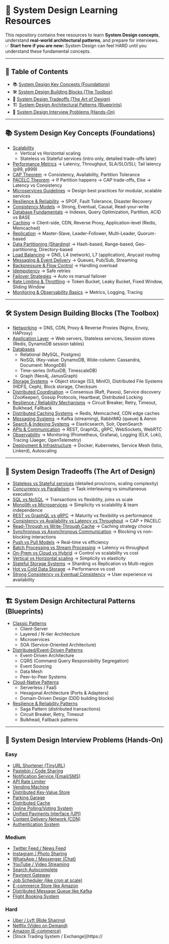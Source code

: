 # 🚀 System Design Learning Resources

This repository contains free resources to learn **System Design concepts**, understand **real-world architectural patterns**, and prepare for interviews.  
✅ **Start here if you are new:** System Design can feel HARD until you understand these fundamental concepts.

---

## 📑 Table of Contents

- 📚 [System Design Key Concepts (Foundations)](#-system-design-key-concepts-foundations)
- 🛠️ [System Design Building Blocks (The Toolbox)](#-system-design-building-blocks-the-toolbox)
- 🎨 [System Design Tradeoffs (The Art of Design)](#-system-design-tradeoffs-the-art-of-design)
- 🏗️ [System Design Architectural Patterns (Blueprints)](#-system-design-architectural-patterns-blueprints)
- 🎯 [System Design Interview Problems (Hands-On)](#-system-design-interview-problems-hands-on)

---

## 📚 System Design Key Concepts (Foundations)

- [Scalability](https://medium.com/@s.g.manikandan)
  - Vertical vs Horizontal scaling
  - Stateless vs Stateful services (intro only, detailed trade-offs later)
- [Performance Metrics](https://medium.com/@s.g.manikandan) → Latency, Throughput, SLA/SLO/SLI, Tail latency (p99, p999)
- [CAP Theorem](https://medium.com/@s.g.manikandan) → Consistency, Availability, Partition Tolerance
- [PACELC Theorem](https://medium.com/@s.g.manikandan) → If Partition happens → CAP trade-offs, Else → Latency vs Consistency
- [Microservices Guidelines](https://medium.com/@s.g.manikandan) → Design best practices for modular, scalable services
- [Resilience & Reliability](https://medium.com/@s.g.manikandan) → SPOF, Fault Tolerance, Disaster Recovery
- [Consistency Models](https://medium.com/@s.g.manikandan) → Strong, Eventual, Causal, Read-your-write
- [Database Fundamentals](https://medium.com/@s.g.manikandan) → Indexes, Query Optimization, Partition, ACID vs BASE
- [Caching](https://medium.com/@s.g.manikandan) → Client-side, CDN, Reverse Proxy, Application-level (Redis, Memcached)
- [Replication](https://medium.com/@s.g.manikandan) → Master-Slave, Leader-Follower, Multi-Leader, Quorum-based
- [Data Partitioning (Sharding)](https://medium.com/@s.g.manikandan) → Hash-based, Range-based, Geo-partitioning, Directory-based
- [Load Balancing](https://medium.com/@s.g.manikandan) → DNS, L4 (network), L7 (application), Anycast routing
- [Messaging & Event Delivery](https://medium.com/@s.g.manikandan) → Queues, Pub/Sub, Streaming
- [Backpressure & Flow Control](https://medium.com/@s.g.manikandan) → Handling overload
- [Idempotency](https://medium.com/@s.g.manikandan) → Safe retries
- [Failover Strategies](https://medium.com/@s.g.manikandan) → Auto vs manual failover
- [Rate Limiting & Throttling](https://medium.com/@s.g.manikandan) → Token Bucket, Leaky Bucket, Fixed Window, Sliding Window
- [Monitoring & Observability Basics](https://medium.com/@s.g.manikandan) → Metrics, Logging, Tracing

---

## 🛠️ System Design Building Blocks (The Toolbox)

- [Networking](https://medium.com/@s.g.manikandan) → DNS, CDN, Proxy & Reverse Proxies (Nginx, Envoy, HAProxy)
- [Application Layer](https://medium.com/@s.g.manikandan) → Web servers, Stateless services, Session stores (Redis, DynamoDB session tables)
- [Databases](https://medium.com/@s.g.manikandan)
  - Relational (MySQL, Postgres)
  - NoSQL (Key-value: DynamoDB, Wide-column: Cassandra, Document: MongoDB)
  - Time-series (InfluxDB, TimescaleDB)
  - Graph (Neo4j, JanusGraph)
- [Storage Systems](https://medium.com/@s.g.manikandan) → Object storage (S3, MinIO), Distributed File Systems (HDFS, Ceph), Block storage, Checksum
- [Distributed Coordination](https://medium.com/@s.g.manikandan) → Consensus (Raft, Paxos), Service discovery (ZooKeeper), Gossip Protocols, Heartbeat, Distributed Locking
- [Resilience / Reliability Mechanisms](https://medium.com/@s.g.manikandan) → Circuit Breaker, Retry, Timeout, Bulkhead, Fallback
- [Distributed Caching Systems](https://medium.com/@s.g.manikandan) → Redis, Memcached, CDN edge caches
- [Messaging Systems](https://medium.com/@s.g.manikandan) → Kafka (streaming), RabbitMQ (queue) & Aeron
- [Search & Indexing Systems](https://medium.com/@s.g.manikandan) → Elasticsearch, Solr, OpenSearch
- [APIs & Communication](https://medium.com/@s.g.manikandan) → REST, GraphQL, gRPC, WebSockets, WebRTC
- [Observability](https://medium.com/@s.g.manikandan) → Monitoring (Prometheus, Grafana), Logging (ELK, Loki), Tracing (Jaeger, OpenTelemetry)
- [Deployment & Infrastructure](https://medium.com/@s.g.manikandan) → Docker, Kubernetes, Service Mesh (Istio, Linkerd), Autoscaling

---

## 🎨 System Design Tradeoffs (The Art of Design)

- [Stateless vs Stateful services](https://medium.com/@s.g.manikandan) (detailed pros/cons, scaling complexity)
- [Concurrency vs Parallelism](https://medium.com/@s.g.manikandan) → Task interleaving vs simultaneous execution
- [SQL vs NoSQL](https://medium.com/@s.g.manikandan) → Transactions vs flexibility, joins vs scale
- [Monolith vs Microservices](https://medium.com/@s.g.manikandan) → Simplicity vs scalability & team independence
- [REST vs GraphQL vs gRPC](https://medium.com/@s.g.manikandan) → Maturity vs flexibility vs performance
- [Consistency vs Availability vs Latency vs Throughput](https://medium.com/@s.g.manikandan) → CAP + PACELC
- [Read-Through vs Write-Through Cache](https://medium.com/@s.g.manikandan) → Caching strategy choice
- [Synchronous vs Asynchronous Communication](https://medium.com/@s.g.manikandan) → Blocking vs non-blocking interactions
- [Push vs Pull Models](https://medium.com/@s.g.manikandan) → Real-time vs efficiency
- [Batch Processing vs Stream Processing](https://medium.com/@s.g.manikandan) → Latency vs throughput
- [On-Prem vs Cloud vs Hybrid](https://medium.com/@s.g.manikandan) → Control vs scalability vs cost
- [Vertical vs Horizontal scaling](https://medium.com/@s.g.manikandan) → Simplicity vs elasticity
- [Stateful Storage Systems](https://medium.com/@s.g.manikandan) → Sharding vs Replication vs Multi-region
- [Hot vs Cold Data Storage](https://medium.com/@s.g.manikandan) → Performance vs cost
- [Strong Consistency vs Eventual Consistency](https://medium.com/@s.g.manikandan) → User experience vs availability

---

## 🏗️ System Design Architectural Patterns (Blueprints)

- [Classic Patterns](https://medium.com/@s.g.manikandan)
  - Client-Server
  - Layered / N-tier Architecture
  - Microservices
  - SOA (Service-Oriented Architecture)
- [Distributed/Event-Driven Patterns](https://medium.com/@s.g.manikandan)
  - Event-Driven Architecture
  - CQRS (Command Query Responsibility Segregation)
  - Event Sourcing
  - Data Mesh
  - Peer-to-Peer Systems
- [Cloud-Native Patterns](https://medium.com/@s.g.manikandan)
  - Serverless / FaaS
  - Hexagonal Architecture (Ports & Adapters)
  - Domain-Driven Design (DDD building blocks)
- [Resilience & Reliability Patterns](https://medium.com/@s.g.manikandan)
  - Saga Pattern (distributed transactions)
  - Circuit Breaker, Retry, Timeout
  - Bulkhead, Fallback patterns

---

## 🎯 System Design Interview Problems (Hands-On)

### Easy
- [URL Shortener (TinyURL)](https://medium.com/@s.g.manikandan)
- [Pastebin / Code Sharing](https://medium.com/@s.g.manikandan)
- [Notification Service (Email/SMS)](https://medium.com/@s.g.manikandan)
- [API Rate Limiter](https://medium.com/@s.g.manikandan)
- [Vending Machine](https://medium.com/@s.g.manikandan)
- [Distributed Key-Value Store](https://medium.com/@s.g.manikandan)
- [Parking Garage](https://medium.com/@s.g.manikandan)
- [Distributed Cache](https://medium.com/@s.g.manikandan)
- [Online Polling/Voting System](https://medium.com/@s.g.manikandan)
- [Unified Payments Interface (UPI)](https://medium.com/@s.g.manikandan)
- [Content Delivery Network (CDN)](https://medium.com/@s.g.manikandan)
- [Authentication System](https://medium.com/@s.g.manikandan)

### Medium
- [Twitter Feed / News Feed](https://medium.com/@s.g.manikandan)
- [Instagram / Photo Sharing](https://medium.com/@s.g.manikandan)
- [WhatsApp / Messenger (Chat)](https://medium.com/@s.g.manikandan)
- [YouTube / Video Streaming](https://medium.com/@s.g.manikandan)
- [Search Autocomplete](https://medium.com/@s.g.manikandan)
- [Payment Gateway](https://medium.com/@s.g.manikandan)
- [Job Scheduler (like cron at scale)](https://medium.com/@s.g.manikandan)
- [E-commerce Store like Amazon](https://medium.com/@s.g.manikandan)
- [Distributed Message Queue like Kafka](https://medium.com/@s.g.manikandan)
- [Flight Booking System](https://medium.com/@s.g.manikandan)

### Hard
- [Uber / Lyft (Ride Sharing)](https://medium.com/@s.g.manikandan)
- [Netflix (Video on Demand)](https://medium.com/@s.g.manikandan)
- [Amazon (E-commerce)](https://medium.com/@s.g.manikandan)
- [Stock Trading System / Exchange](https://
